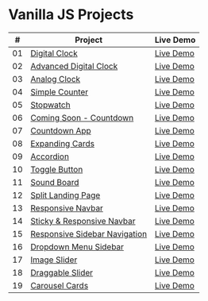 # Vanilla JS Projects

|  #  | Project                                                                                                                     | Live Demo                                                                         |
| :-: | --------------------------------------------------------------------------------------------------------------------------- | --------------------------------------------------------------------------------- |
| 01  | [Digital Clock](https://github.com/anandkumardev/vanilla-js/tree/main/digital-clock)                             | [Live Demo](https://anandkumardev.github.io/vanilla-js/digital-clock/index.html)
| 02  | [Advanced Digital Clock](https://github.com/anandkumardev/vanilla-js/tree/main/advanced-digital-clock)                             | [Live Demo](https://anandkumardev.github.io/vanilla-js/advanced-digital-clock/index.html)
| 03 | [Analog Clock](https://github.com/anandkumardev/vanilla-js/tree/main/analog-clock)                             | [Live Demo](https://anandkumardev.github.io/vanilla-js/analog-clock/index.html)
| 04 | [Simple Counter](https://github.com/anandkumardev/vanilla-js/tree/main/simple-counter)                             | [Live Demo](https://anandkumardev.github.io/vanilla-js/simple-counter/index.html)
| 05 | [Stopwatch](https://github.com/anandkumardev/vanilla-js/tree/main/stopwatch)                             | [Live Demo](https://anandkumardev.github.io/vanilla-js/stopwatch/index.html)
| 06 | [Coming Soon - Countdown](https://github.com/anandkumardev/vanilla-js/tree/main/coming-soon-countdown)                             | [Live Demo](https://anandkumardev.github.io/vanilla-js/coming-soon-countdown/index.html)
| 07 | [Countdown App](https://github.com/anandkumardev/vanilla-js/tree/main/countdown-app)                             | [Live Demo](https://anandkumardev.github.io/vanilla-js/countdown-app/index.html)
| 08 | [Expanding Cards](https://github.com/anandkumardev/vanilla-js/tree/main/expanding-cards)                             | [Live Demo](https://anandkumardev.github.io/vanilla-js/expanding-cards/index.html)
| 09 | [Accordion](https://github.com/anandkumardev/vanilla-js/tree/main/accordion)                             | [Live Demo](https://anandkumardev.github.io/vanilla-js/accordion/index.html)
| 10 | [Toggle Button](https://github.com/anandkumardev/vanilla-js/tree/main/toggle-button)                             | [Live Demo](https://anandkumardev.github.io/vanilla-js/toggle-button/index.html)
| 11 | [Sound Board](https://github.com/anandkumardev/vanilla-js/tree/main/sound-board)                             | [Live Demo](https://anandkumardev.github.io/vanilla-js/sound-board/index.html)
| 12 | [Split Landing Page](https://github.com/anandkumardev/vanilla-js/tree/main/split-landing-page)                             | [Live Demo](https://anandkumardev.github.io/vanilla-js/split-landing-page/index.html)
| 13 | [Responsive Navbar](https://github.com/anandkumardev/vanilla-js/tree/main/responsive-navbar)                             | [Live Demo](https://anandkumardev.github.io/vanilla-js/responsive-navbar/index.html)
| 14 | [Sticky & Responsive Navbar](https://github.com/anandkumardev/vanilla-js/tree/main/sticky-n-responsive-navbar)                             | [Live Demo](https://anandkumardev.github.io/vanilla-js/sticky-n-responsive-navbar/index.html)
| 15 | [Responsive Sidebar Navigation](https://github.com/anandkumardev/vanilla-js/tree/main/responsive-sidebar-navigation)                             | [Live Demo](https://anandkumardev.github.io/vanilla-js/responsive-sidebar-navigation/index.html)
| 16 | [Dropdown Menu Sidebar](https://github.com/anandkumardev/vanilla-js/tree/main/dropdown-menu-sidebar)                             | [Live Demo](https://anandkumardev.github.io/vanilla-js/dropdown-menu-sidebar/index.html)
| 17 | [Image Slider](https://github.com/anandkumardev/vanilla-js/tree/main/image-slider)                             | [Live Demo](https://anandkumardev.github.io/vanilla-js/image-slider/index.html)
| 18 | [Draggable Slider](https://github.com/anandkumardev/vanilla-js/tree/main/draggable-slider)                             | [Live Demo](https://anandkumardev.github.io/vanilla-js/draggable-slider/index.html)
| 19 | [Carousel Cards](https://github.com/anandkumardev/vanilla-js/tree/main/carousel-cards)                             | [Live Demo](https://anandkumardev.github.io/vanilla-js/carousel-cards/index.html)